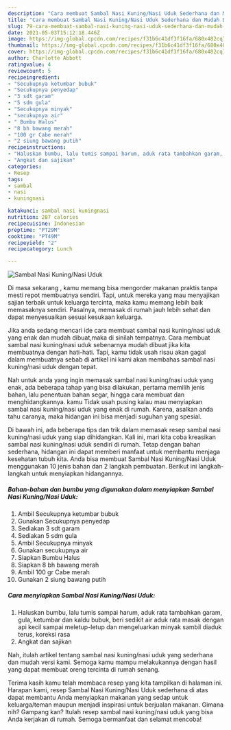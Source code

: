 ```yaml
---
description: "Cara membuat Sambal Nasi Kuning/Nasi Uduk Sederhana dan Mudah Dibuat"
title: "Cara membuat Sambal Nasi Kuning/Nasi Uduk Sederhana dan Mudah Dibuat"
slug: 79-cara-membuat-sambal-nasi-kuning-nasi-uduk-sederhana-dan-mudah-dibuat
date: 2021-05-03T15:12:18.446Z
image: https://img-global.cpcdn.com/recipes/f31b6c41df3f16fa/680x482cq70/sambal-nasi-kuningnasi-uduk-foto-resep-utama.jpg
thumbnail: https://img-global.cpcdn.com/recipes/f31b6c41df3f16fa/680x482cq70/sambal-nasi-kuningnasi-uduk-foto-resep-utama.jpg
cover: https://img-global.cpcdn.com/recipes/f31b6c41df3f16fa/680x482cq70/sambal-nasi-kuningnasi-uduk-foto-resep-utama.jpg
author: Charlotte Abbott
ratingvalue: 4
reviewcount: 5
recipeingredient:
- "Secukupnya ketumbar bubuk"
- "Secukupnya penyedap"
- "3 sdt garam"
- "5 sdm gula"
- "Secukupnya minyak"
- "secukupnya air"
- " Bumbu Halus"
- "8 bh bawang merah"
- "100 gr Cabe merah"
- "2 siung bawang putih"
recipeinstructions:
- "Haluskan bumbu, lalu tumis sampai harum, aduk rata tambahkan garam, gula, ketumbar dan kaldu bubuk, beri sedikit air aduk rata masak dengan api kecil sampai meletup-letup dan mengeluarkan minyak sambil diaduk terus, koreksi rasa"
- "Angkat dan sajikan"
categories:
- Resep
tags:
- sambal
- nasi
- kuningnasi

katakunci: sambal nasi kuningnasi 
nutrition: 287 calories
recipecuisine: Indonesian
preptime: "PT29M"
cooktime: "PT49M"
recipeyield: "2"
recipecategory: Lunch

---
```



![Sambal Nasi Kuning/Nasi Uduk](https://img-global.cpcdn.com/recipes/f31b6c41df3f16fa/680x482cq70/sambal-nasi-kuningnasi-uduk-foto-resep-utama.jpg)

Di masa  sekarang , kamu memang bisa mengorder makanan praktis tanpa mesti repot membuatnya sendiri. Tapi, untuk mereka yang mau menyajikan sajian terbaik untuk keluarga tercinta, maka kamu memang lebih baik memasaknya sendiri. Pasalnya, memasak di rumah jauh lebih sehat dan dapat menyesuaikan sesuai kesukaan keluarga.

Jika anda sedang mencari ide cara membuat sambal nasi kuning/nasi uduk yang enak dan mudah dibuat,maka di sinilah tempatnya. Cara membuat sambal nasi kuning/nasi uduk  sebenarnya mudah dibuat jika kita membuatnya dengan hati-hati. Tapi, kamu tidak usah risau akan gagal dalam membuatnya 
sebab di artikel ini kami akan membahas sambal nasi kuning/nasi uduk dengan tepat.  



Nah untuk anda yang ingin memasak sambal nasi kuning/nasi uduk yang enak, ada beberapa tahap yang bisa dilakukan, pertama memilih jenis bahan, lalu penentuan bahan segar, hingga cara membuat dan menghidangkannya. kamu Tidak usah pusing kalau mau menyiapkan sambal nasi kuning/nasi uduk yang enak di rumah. Karena, asalkan anda  tahu caranya, maka hidangan ini bisa menjadi suguhan yang spesial.

Di bawah ini, ada beberapa tips dan trik dalam memasak resep sambal nasi kuning/nasi uduk yang siap dihidangkan. Kali ini, mari kita coba kreasikan sambal nasi kuning/nasi uduk sendiri di rumah. Tetap dengan bahan sederhana, hidangan ini dapat memberi manfaat untuk membantu menjaga kesehatan tubuh kita. Anda bisa membuat Sambal Nasi Kuning/Nasi Uduk menggunakan 10 jenis bahan dan 2 langkah pembuatan. Berikut ini langkah-langkah untuk menyiapkan hidangannya.

<!--inarticleads1-->

##### Bahan-bahan dan bumbu yang digunakan dalam menyiapkan Sambal Nasi Kuning/Nasi Uduk:

1. Ambil Secukupnya ketumbar bubuk
1. Gunakan Secukupnya penyedap
1. Sediakan 3 sdt garam
1. Sediakan 5 sdm gula
1. Ambil Secukupnya minyak
1. Gunakan secukupnya air
1. Siapkan  Bumbu Halus
1. Siapkan 8 bh bawang merah
1. Ambil 100 gr Cabe merah
1. Gunakan 2 siung bawang putih




<!--inarticleads2-->

##### Cara menyiapkan Sambal Nasi Kuning/Nasi Uduk:

1. Haluskan bumbu, lalu tumis sampai harum, aduk rata tambahkan garam, gula, ketumbar dan kaldu bubuk, beri sedikit air aduk rata masak dengan api kecil sampai meletup-letup dan mengeluarkan minyak sambil diaduk terus, koreksi rasa
1. Angkat dan sajikan




Nah, itulah artikel tentang  sambal nasi kuning/nasi uduk  yang sederhana dan mudah versi kami. Semoga kamu mampu melakukannya dengan hasil yang dapat membuat oreng tercinta di rumah senang. 

Terima kasih kamu telah membaca resep yang kita tampilkan di halaman ini. Harapan kami, resep  Sambal Nasi Kuning/Nasi Uduk sederhana di atas dapat membantu Anda menyiapkan makanan yang sedap untuk keluarga/teman maupun menjadi inspirasi untuk berjualan makanan. Gimana nih? Gampang kan? Itulah resep sambal nasi kuning/nasi uduk yang bisa Anda kerjakan di rumah. Semoga bermanfaat dan selamat mencoba!

